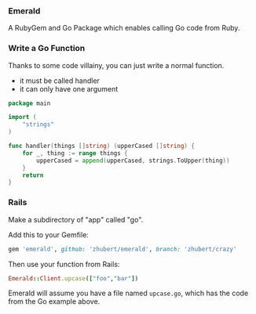 ### Emerald

A RubyGem and Go Package which enables calling Go code from Ruby.

### Write a Go Function

Thanks to some code villainy, you can just write a normal function.

* it must be called handler
* it can only have one argument

```go
package main

import (
	"strings"
)

func handler(things []string) (upperCased []string) {
	for _, thing := range things {
		upperCased = append(upperCased, strings.ToUpper(thing))
	}
	return
}
```

### Rails

Make a subdirectory of "app" called "go".

Add this to your Gemfile:

```ruby
gem 'emerald', github: 'zhubert/emerald', branch: 'zhubert/crazy'
```

Then use your function from Rails:

```ruby
Emerald::Client.upcase(["foo","bar"])
```

Emerald will assume you have a file named `upcase.go`, which has the code from the Go example above.
